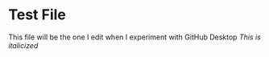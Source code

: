 # Test File

This file will be the one I edit when I experiment with GitHub Desktop
*This is italicized*
